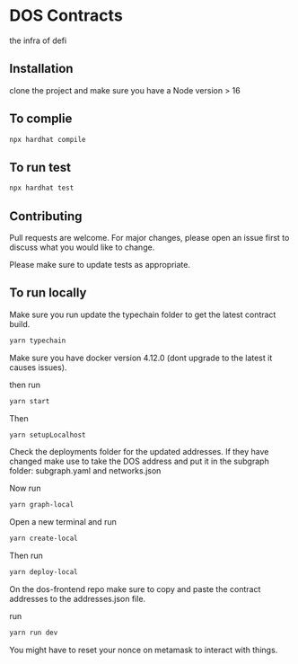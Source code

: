 # DOS Contracts

the infra of defi

## Installation

clone the project and make sure you have a Node version > 16

## To complie

```bash
npx hardhat compile
```

## To run test

```bash
npx hardhat test
```

## Contributing

Pull requests are welcome. For major changes, please open an issue first
to discuss what you would like to change.

Please make sure to update tests as appropriate.

## To run locally

Make sure you run update the typechain folder to get the latest contract build.

```bash
yarn typechain
```

Make sure you have docker version 4.12.0 (dont upgrade to the latest it causes issues).

then run

```bash
yarn start
```

Then

```bash
yarn setupLocalhost
```

Check the deployments folder for the updated addresses. If they have changed make use to take the DOS address and put it in the subgraph folder: subgraph.yaml and networks.json

Now run

```bash
yarn graph-local
```

Open a new terminal and run

```bash
yarn create-local
```

Then run

```bash
yarn deploy-local
```

On the dos-frontend repo make sure to copy and paste the contract addresses to the addresses.json file.

run

```bash
yarn run dev
```

You might have to reset your nonce on metamask to interact with things.
